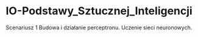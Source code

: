 # IO-Podstawy_Sztucznej_Inteligencji
Scenariusz 1 
Budowa i działanie perceptronu. 
Uczenie sieci neuronowych. 
